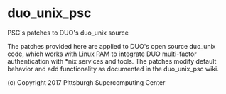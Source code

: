 # duo_unix_psc
PSC's patches to DUO's duo_unix source

The patches provided here are applied to DUO's open source duo_unix
code, which works with Linux PAM to integrate DUO multi-factor
authentication with *nix services and tools. The patches modify default
behavior and add functionality as documented in the duo_unix_psc wiki.

(c) Copyright 2017 Pittsburgh Supercomputing Center
